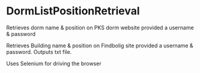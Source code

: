 # DormListPositionRetrieval
Retrieves dorm name &amp; position on PKS dorm website provided a username &amp; password

Retrieves Building name & position on Findbolig site provided a username & password.  Outputs txt file. 


Uses Selenium for driving the browser
